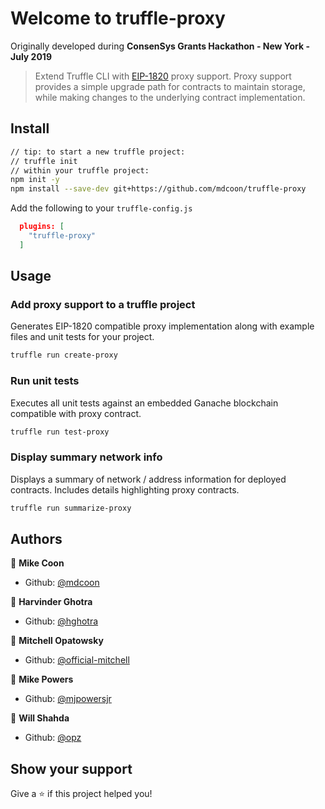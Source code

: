 # Welcome to truffle-proxy

Originally developed during **ConsenSys Grants Hackathon - New York - July 2019**

> Extend Truffle CLI with [EIP-1820](https://github.com/ethereum/EIPs/blob/master/EIPS/eip-1820.md) proxy support. Proxy support provides a simple upgrade path for contracts to maintain storage, while making changes to the underlying contract implementation.

## Install

```sh
// tip: to start a new truffle project:
// truffle init
// within your truffle project:
npm init -y
npm install --save-dev git+https://github.com/mdcoon/truffle-proxy
```

Add the following to your `truffle-config.js`
```json
  plugins: [
    "truffle-proxy"
  ]
```


## Usage

### Add proxy support to a truffle project
Generates EIP-1820 compatible proxy implementation along with example files and
unit tests for your project.
```sh
truffle run create-proxy
```

### Run unit tests
Executes all unit tests against an embedded Ganache blockchain compatible with
proxy contract.
```sh
truffle run test-proxy
```

### Display summary network info
Displays a summary of network / address information for deployed contracts.
Includes details highlighting proxy contracts.
```sh
truffle run summarize-proxy
```

## Authors

👤 **Mike Coon**

- Github: [@mdcoon](https://github.com/mdcoon)

👤 **Harvinder Ghotra**

- Github: [@hghotra](https://github.com/hghotra)

👤 **Mitchell Opatowsky**

- Github: [@official-mitchell](https://github.com/official-mitchell)

👤 **Mike Powers**

- Github: [@mjpowersjr](https://github.com/mjpowersjr)

👤 **Will Shahda**

- Github: [@opz](https://github.com/opz)



## Show your support

Give a ⭐️ if this project helped you!
